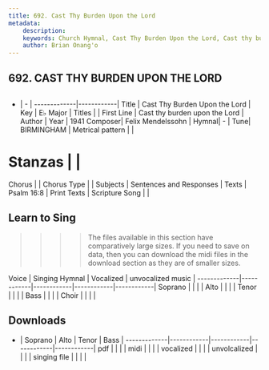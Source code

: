 ```yaml
---
title: 692. Cast Thy Burden Upon the Lord
metadata:
    description: 
    keywords: Church Hymnal, Cast Thy Burden Upon the Lord, Cast thy burden upon the Lord, 
    author: Brian Onang'o
---
```



## 692. CAST THY BURDEN UPON THE LORD

```txt

```

- |   -  |
-------------|------------|
Title | Cast Thy Burden Upon the Lord |
Key | E♭ Major |
Titles |  |
First Line | Cast thy burden upon the Lord |
Author | 
Year | 1941
Composer| Felix Mendelssohn |
Hymnal|  - |
Tune| BIRMINGHAM |
Metrical pattern | |
# Stanzas |  |
Chorus |  |
Chorus Type |  |
Subjects | Sentences and Responses |
Texts | Psalm 16:8 |
Print Texts | 
Scripture Song |  |
  
## Learn to Sing

>>>> The files available in this section have comparatively large sizes. If you need to save on data, then you can download the midi files in the download section as they are of smaller sizes.

Voice |  Singing Hymnal | Vocalized | unvocalized music |
-------------|------------|------------|------------|------------|
Soprano | | | |
Alto | | | |
Tenor | | | |
Bass | | | |
Choir | | | |

## Downloads

- |  Soprano | Alto | Tenor | Bass |
-------------|------------|------------|------------|------------|
pdf | | | |
midi | | | |
vocalized | | | |
unvolcalized | | | |
singing file | | | |
  